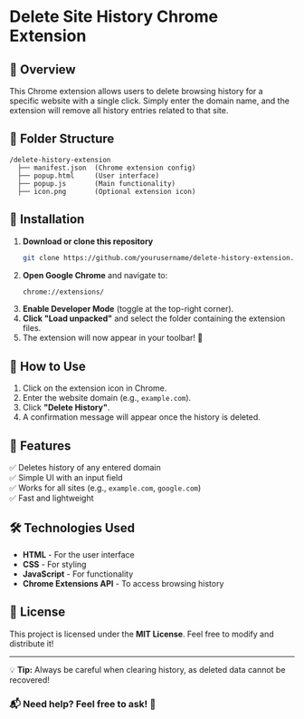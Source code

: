 # Delete Site History Chrome Extension

## 🚀 Overview
This Chrome extension allows users to delete browsing history for a specific website with a single click. Simply enter the domain name, and the extension will remove all history entries related to that site.

## 📂 Folder Structure
```
/delete-history-extension
  ├── manifest.json  (Chrome extension config)
  ├── popup.html     (User interface)
  ├── popup.js       (Main functionality)
  ├── icon.png       (Optional extension icon)
```

## 🔧 Installation
1. **Download or clone this repository**
   ```sh
   git clone https://github.com/yourusername/delete-history-extension.git
   ```
2. **Open Google Chrome** and navigate to:
   ```sh
   chrome://extensions/
   ```
3. **Enable Developer Mode** (toggle at the top-right corner).
4. **Click "Load unpacked"** and select the folder containing the extension files.
5. The extension will now appear in your toolbar! 🎉

## 📌 How to Use
1. Click on the extension icon in Chrome.
2. Enter the website domain (e.g., `example.com`).
3. Click **"Delete History"**.
4. A confirmation message will appear once the history is deleted.

## 📜 Features
✅ Deletes history of any entered domain  
✅ Simple UI with an input field  
✅ Works for all sites (e.g., `example.com`, `google.com`)  
✅ Fast and lightweight  

## 🛠️ Technologies Used
- **HTML** - For the user interface
- **CSS** - For styling
- **JavaScript** - For functionality
- **Chrome Extensions API** - To access browsing history

## 📃 License
This project is licensed under the **MIT License**. Feel free to modify and distribute it!

---
💡 **Tip:** Always be careful when clearing history, as deleted data cannot be recovered!

### 📬 Need help? Feel free to ask! 🚀

